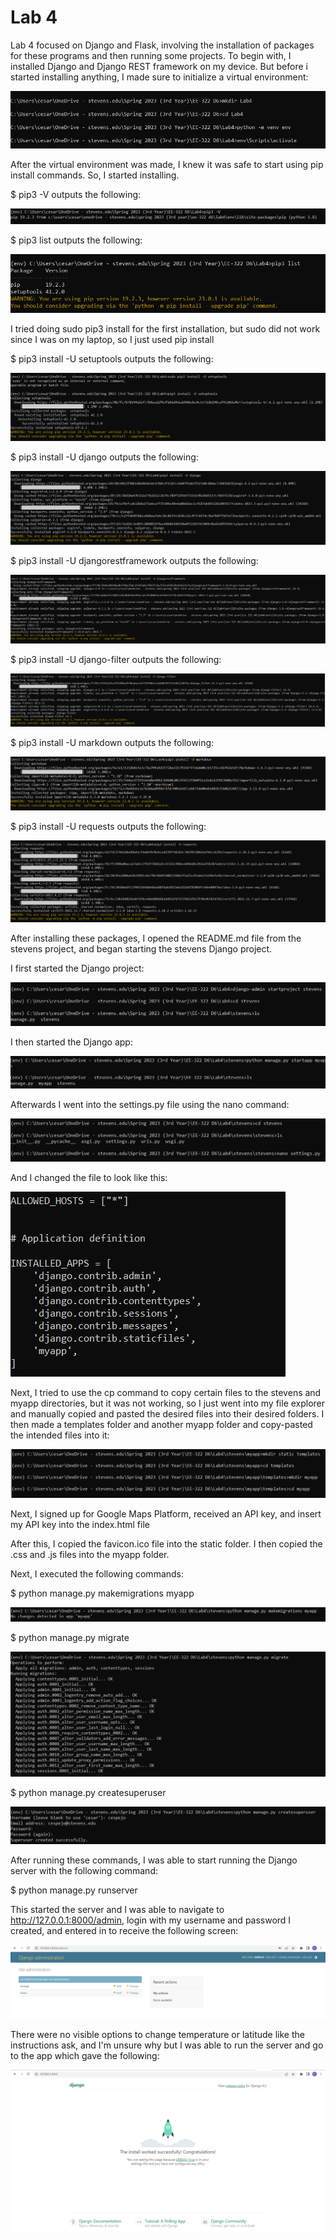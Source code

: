 # Lab 4 #
Lab 4 focused on Django and Flask, involving the installation of packages for these programs and then running some projects. To begin with, I installed Django and Django REST framework on my device. But before i started installing anything, I made sure to initialize a virtual environment:

![venv terminal capture](https://github.com/cespejo15/EE322/blob/main/Lab4/venv.PNG)

After the virtual environment was made, I knew it was safe to start using pip install commands. So, I started installing.

$ pip3 -V outputs the following:
 
 ![pip3](https://github.com/cespejo15/EE322/blob/main/Lab4/-V.PNG)
 
$ pip3 list outputs the following:

![pip3 list](https://github.com/cespejo15/EE322/blob/main/Lab4/list.PNG)

I tried doing sudo pip3 install for the first installation, but sudo did not work since I was on my laptop, so I just used pip install

$ pip3 install -U setuptools outputs the following:

![setuptools](https://github.com/cespejo15/EE322/blob/main/Lab4/setuptools.PNG)

$ pip3 install -U django outputs the following:

![django](https://github.com/cespejo15/EE322/blob/main/Lab4/django.PNG)

$ pip3 install -U djangorestframework outputs the following:

![django rest framework](https://github.com/cespejo15/EE322/blob/main/Lab4/djangorestframework.PNG)

$ pip3 install -U django-filter outputs the following:

![filter](https://github.com/cespejo15/EE322/blob/main/Lab4/djangofilter.PNG)

$ pip3 install -U markdown outputs the following:

![markdown](https://github.com/cespejo15/EE322/blob/main/Lab4/markdown.PNG)

$ pip3 install -U requests outputs the following:

![requests](https://github.com/cespejo15/EE322/blob/main/Lab4/requests.PNG)

After installing these packages, I opened the README.md file from the stevens project, and began starting the stevens Django project.

I first started the Django project:

![startproject](https://github.com/cespejo15/EE322/blob/main/Lab4/startprojectterminal.PNG)

I then started the Django app:

![startapp](https://github.com/cespejo15/EE322/blob/main/Lab4/startapp.PNG)

Afterwards I went into the settings.py file using the nano command:

![nano](https://github.com/cespejo15/EE322/blob/main/Lab4/nano.PNG)

And I changed the file to look like this:

![settings](https://github.com/cespejo15/EE322/blob/main/Lab4/settings2.PNG)

Next, I tried to use the cp command to copy certain files to the stevens and myapp directories, but it was not working, so I just went into my file explorer and manually copied and pasted the desired files into their desired folders.
I then made a templates folder and another myapp folder and copy-pasted the intended files into it:

![templates](https://github.com/cespejo15/EE322/blob/main/Lab4/templatesmyapp.PNG)

Next, I signed up for Google Maps Platform, received an API key, and insert my API key into the index.html file

After this, I copied the favicon.ico file into the static folder. I then copied the .css and .js files into the myapp folder.

Next, I executed the following commands:

$ python manage.py makemigrations myapp

![makemigrations](https://github.com/cespejo15/EE322/blob/main/Lab4/makemigrations.PNG)

$ python manage.py migrate

![migrate](https://github.com/cespejo15/EE322/blob/main/Lab4/migrate.PNG)

$ python manage.py createsuperuser

![createsuperuser](https://github.com/cespejo15/EE322/blob/main/Lab4/createsuperuser.PNG)

After running these commands, I was able to start running the Django server with the following command:

$ python manage.py runserver

This started the server and I was able to navigate to http://127.0.0.1:8000/admin, login with my username and password I created, and entered in to receive the following screen:

![server](https://github.com/cespejo15/EE322/blob/main/Lab4/server.PNG)

There were no visible options to change temperature or latitude like the instructions ask, and I'm unsure why but I was able to run the server and go to the app which gave the following:

![app](https://github.com/cespejo15/EE322/blob/main/Lab4/app.PNG)
